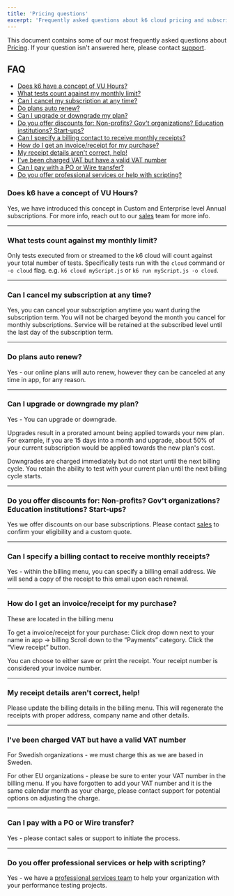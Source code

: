 ```yaml
---
title: 'Pricing questions'
excerpt: 'Frequently asked questions about k6 cloud pricing and subscriptions'
---
```


This document contains some of our most frequently asked questions about [Pricing](https://k6.io/pricing). If your question isn't answered here, please contact [support](mailto:support@k6.io).

## FAQ

- [Does k6 have a concept of VU Hours?](#does-k6-have-a-concept-of-vu-hours)
- [What tests count against my monthly limit?](#what-tests-count-against-my-monthly-limit) 
- [Can I cancel my subscription at any time?](#can-i-cancel-my-subscription-at-any-time)
- [Do plans auto renew?](#do-plans-auto-renew)
- [Can I upgrade or downgrade my plan?](#can-i-upgrade-or-downgrade-my-plan)
- [Do you offer discounts for: Non-profits? Gov't organizations? Education institutions? Start-ups?](#do-you-offer-discounts-for-non-profits-govt-organizations-education-institutions-start-ups)
- [Can I specify a billing contact to receive monthly receipts?](#can-i-specify-a-billing-contact-to-receive-monthly-receipts)
- [How do I get an invoice/receipt for my purchase?](#how-do-i-get-an-invoice-receipt-for-my-purchase)
- [My receipt details aren't correct, help!](#my-receipt-details-arent-correct-help)
- [I've been charged VAT but have a valid VAT number](#ive-been-charged-vat-but-have-a-valid-vat-number)
- [Can I pay with a PO or Wire transfer?](#can-i-pay-with-a-po-or-wire-transfer)
- [Do you offer professional services or help with scripting?](#do-you-offer-professional-services-or-help-with-scripting)

### Does k6 have a concept of VU Hours?

Yes, we have introduced this concept in Custom and Enterprise level Annual subscriptions. For more info, reach out to our [sales](mailto:sales@k6.io.com) team for more info.

----

### What tests count against my monthly limit?

Only tests executed from or streamed to the k6 cloud will count against your total number of tests. Specifically tests run with the `cloud` command or `-o cloud` flag. e.g. `k6 cloud myScript.js` or `k6 run myScript.js -o cloud`.

----

### Can I cancel my subscription at any time?

Yes, you can cancel your subscription anytime you want during the subscription term. You will not be charged beyond the month you cancel for monthly subscriptions. Service will be retained at the subscribed level until the last day of the subscription term.

----

### Do plans auto renew?

Yes - our online plans will auto renew, however they can be canceled at any time in app, for any reason.

----

### Can I upgrade or downgrade my plan?

Yes - You can upgrade or downgrade.

Upgrades result in a prorated amount being applied towards your new plan. For example, if you are 15 days into a month and upgrade, about 50% of your current subscription would be applied towards the new plan's cost.

Downgrades are charged immediately but do not start until the next billing cycle. You retain the ability to test with your current plan until the next billing cycle starts.

----

### Do you offer discounts for: Non-profits? Gov't organizations? Education institutions? Start-ups?

Yes we offer discounts on our base subscriptions. Please contact [sales](mailto:sales@k6.io.com?subject=Not-for-profit%2FStart-up%2FEducational%20Discount%20Inquiry) to confirm your eligibility and a custom quote.

----

### Can I specify a billing contact to receive monthly receipts?

Yes - within the billing menu, you can specify a billing email address. We will send a copy of the receipt to this email upon each renewal.

----

### How do I get an invoice/receipt for my purchase?

These are located in the billing menu

To get a invoice/receipt for your purchase:
Click drop down next to your name in app -> billing
Scroll down to the “Payments” category.
Click the “View receipt” button.

You can choose to either save or print the receipt. Your receipt number is considered your invoice number.

----

### My receipt details aren't correct, help!

Please update the billing details in the billing menu. This will regenerate the receipts with proper address, company name and other details.

----

### I've been charged VAT but have a valid VAT number

For Swedish organizations - we must charge this as we are based in Sweden.

For other EU organizations - please be sure to enter your VAT number in the billing menu. If you have forgotten to add your VAT number and it is the same calendar month as your charge, please contact support for potential options on adjusting the charge.

----

### Can I pay with a PO or Wire transfer?

Yes - please contact sales or support to initiate the process.

----

### Do you offer professional services or help with scripting?

Yes - we have a [professional services team](https://k6.io/professional-services) to help your organization with your performance testing projects. 

